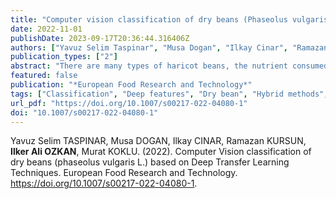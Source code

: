 ```yaml
---
title: "Computer vision classification of dry beans (Phaseolus vulgaris L.) based on deep transfer learning techniques"
date: 2022-11-01
publishDate: 2023-09-17T20:36:44.316406Z
authors: ["Yavuz Selim Taspinar", "Musa Dogan", "Ilkay Cinar", "Ramazan Kursun", "Ilker Ali Ozkan", "Murat Koklu"]
publication_types: ["2"]
abstract: "There are many types of haricot beans, the nutrient consumed all over the world. Each type differs in terms of features such as taste, size, economic value, etc. But even if they are different types, bean grains are frequently confused with each other. For these reasons, it is important to separate the bean grains of different species. For this purpose, a haricot bean dataset consisting of 33,064 images of 14 different bean types was created. By using these images, 3 different pre-trained Convolutional Neural Networks (CNN) were trained via the transfer learning method. Within the scope of the study, InceptionV3, VGG16, and VGG19 CNN models were used. These models were utilized for both end-to-end classification and extraction of image features. Firstly, the images were classified via Inception V3, VGG16, and VGG19 models. As a result of this classification, 84.48%, 80.63%, and 81.03% classification success were obtained from InceptionV3, VGG16, and VGG19 models, respectively. Secondly, the image features of these 3 models were taken from the layer just before the classification layer. Then, these features were given as input to the Support Vector Machine (SVM) and Logistic Regression (LR) models. Images were classified using six different models, InceptionV3 + SVM, VGG16 + SVM, VGG1 + SVM and InceptionV3 + LR, VGG16 + LR, VGG1 + LR. Classification successes obtained from InceptionV3 + SVM, VGG16 + SVM, and VGG19 + SVM were 79.60%, 81.97%, 80.64%, respectively. And, the classification successes obtained from InceptionV3 + LR, VGG16 + LR, and VGG19 + LR were 82.35%, 83.71%, and 83.54%, respectively. The InceptionV3, among all models, was determined to be the best classification model with a classification success of 84.48%. On the other hand, the model with the lowest classification success was determined to be the InceptionV3 + SVM. Detailed analysis of the created models was also carried out with precision, recall, and F-1 score metrics. It is thought that the proposed models can be used to distinguish haricot bean types in a quick and accurate way. Furthermore, the proposed computer vision methods can be combined with robotic systems and used to the distinction of bean types. By means of image processing, varieties can be determined on conveyor belts, and dry bean varieties can be purified with delta robots."
featured: false
publication: "*European Food Research and Technology*"
tags: ["Classification", "Deep features", "Dry bean", "Hybrid methods", "Machine learning"]
url_pdf: "https://doi.org/10.1007/s00217-022-04080-1"
doi: "10.1007/s00217-022-04080-1"
---
```

Yavuz Selim TASPINAR, Musa DOGAN, Ilkay CINAR, Ramazan KURSUN, **Ilker Ali OZKAN**, Murat KOKLU. (2022). Computer Vision classification of dry beans (phaseolus vulgaris L.) based on Deep Transfer Learning Techniques. European Food Research and Technology. https://doi.org/10.1007/s00217-022-04080-1.
